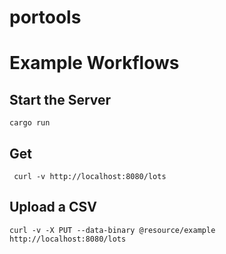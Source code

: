 # portools


# Example Workflows

## Start the Server
```
cargo run
```

## Get
```
 curl -v http://localhost:8080/lots 
```

## Upload a CSV
```
curl -v -X PUT --data-binary @resource/example http://localhost:8080/lots
```

